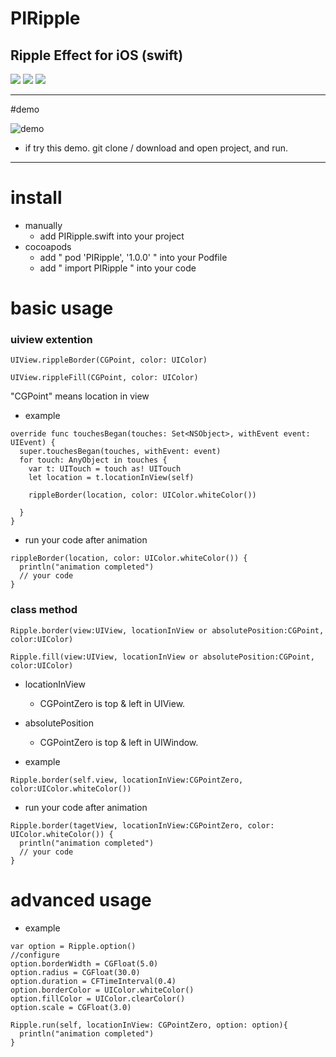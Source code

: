
# PIRipple

## Ripple Effect for iOS (swift)

![](https://cocoapod-badges.herokuapp.com/l/PIRipple/badge.png)
![](https://cocoapod-badges.herokuapp.com/v/PIRipple/badge.png)
![](https://cocoapod-badges.herokuapp.com/p/PIRipple/badge.png)

---

#demo

![demo](https://raw.github.com/wiki/pixel-ink/PIRipple/demo.gif)

- if try this demo. git clone / download and open project, and run.

---

# install

- manually
  - add PIRipple.swift into your project
- cocoapods
  - add " pod 'PIRipple', '1.0.0' " into your Podfile
  - add " import PIRipple " into your code

# basic usage

### uiview extention


```
UIView.rippleBorder(CGPoint, color: UIColor)
```

```
UIView.rippleFill(CGPoint, color: UIColor)
```

"CGPoint" means location in view

- example

```
override func touchesBegan(touches: Set<NSObject>, withEvent event: UIEvent) {
  super.touchesBegan(touches, withEvent: event)
  for touch: AnyObject in touches {
    var t: UITouch = touch as! UITouch
    let location = t.locationInView(self)

    rippleBorder(location, color: UIColor.whiteColor())

  }
}
```

- run your code after animation

```
rippleBorder(location, color: UIColor.whiteColor()) {
  println("animation completed")
  // your code
}
```


### class method

```
Ripple.border(view:UIView, locationInView or absolutePosition:CGPoint, color:UIColor)

```

```
Ripple.fill(view:UIView, locationInView or absolutePosition:CGPoint, color:UIColor)
```

- locationInView
	- CGPointZero is top & left in UIView.

- absolutePosition
	- CGPointZero is top & left in UIWindow.



- example

```
Ripple.border(self.view, locationInView:CGPointZero, color:UIColor.whiteColor())

```


- run your code after animation

```
Ripple.border(tagetView, locationInView:CGPointZero, color: UIColor.whiteColor()) {
  println("animation completed")
  // your code
}
```

# advanced usage

- example

```
var option = Ripple.option()
//configure
option.borderWidth = CGFloat(5.0)
option.radius = CGFloat(30.0)
option.duration = CFTimeInterval(0.4)
option.borderColor = UIColor.whiteColor()
option.fillColor = UIColor.clearColor()
option.scale = CGFloat(3.0)

Ripple.run(self, locationInView: CGPointZero, option: option){
  println("animation completed")
}

```


